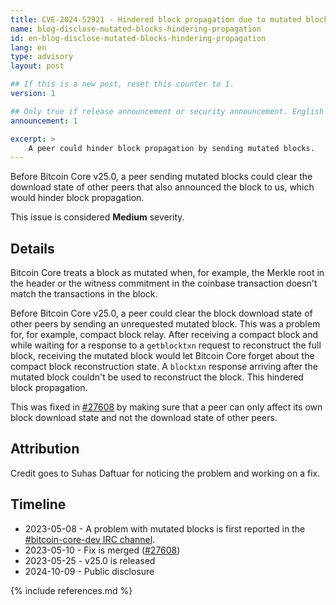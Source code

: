 ```yaml
---
title: CVE-2024-52921 - Hindered block propagation due to mutated blocks
name: blog-disclose-mutated-blocks-hindering-propagation
id: en-blog-disclose-mutated-blocks-hindering-propagation
lang: en
type: advisory
layout: post

## If this is a new post, reset this counter to 1.
version: 1

## Only true if release announcement or security announcement. English posts only
announcement: 1

excerpt: >
    A peer could hinder block propagation by sending mutated blocks.
---
```


Before Bitcoin Core v25.0, a peer sending mutated blocks could clear the
download state of other peers that also announced the block to us, which would
hinder block propagation.

This issue is considered **Medium** severity.

## Details

Bitcoin Core treats a block as mutated when, for example, the Merkle root in the
header or the witness commitment in the coinbase transaction doesn't match the
transactions in the block.

Before Bitcoin Core v25.0, a peer could clear the block download state of
other peers by sending an unrequested mutated block. This was a problem for, for
example, compact block relay. After receiving a compact block and while waiting
for a response to a `getblocktxn` request to reconstruct the full block,
receiving the mutated block would let Bitcoin Core forget about the compact
block reconstruction state. A `blocktxn` response arriving after the mutated
block couldn't be used to reconstruct the block. This hindered block propagation.

This was fixed in [#27608](https://github.com/bitcoin/bitcoin/pull/27608) by
making sure that a peer can only affect its own block download state and not the
download state of other peers.

## Attribution

Credit goes to Suhas Daftuar for noticing the problem and working on a fix.

## Timeline

- 2023-05-08 - A problem with mutated blocks is first reported in the [#bitcoin-core-dev IRC channel](https://bitcoin-irc.chaincode.com/bitcoin-core-dev/2023-05-08).
- 2023-05-10 - Fix is merged ([#27608](https://github.com/bitcoin/bitcoin/pull/27608))
- 2023-05-25 - v25.0 is released
- 2024-10-09 - Public disclosure

{% include references.md %}
